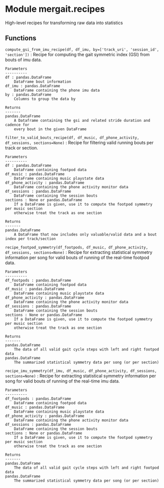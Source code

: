 Module mergait.recipes
======================
High-level recipes for transforming raw data into statistics

Functions
---------

    
`compute_gsi_from_imu_recipe(df, df_imu, by=['track_uri', 'session_id', 'section'])`
:   Recipe for computing the gait symmetric index (GSI) from bouts of imu data.
    
    Parameters
    ----------
    df : pandas.DataFrame
        DataFrame bout information
    df_imu : pandas.DataFrame
        DataFrame containing the phone imu data
    by : pandas.DataFrame
        Columns to group the data by
    
    Returns
    -------
    pandas.DataFrame
        A Dataframe containing the gsi and related stride duration and cadence for
        every bout in the given DataFrame

    
`filter_to_valid_bouts_recipe(df, df_music, df_phone_activity, df_sessions, sections=None)`
:   Recipe for filtering valid running bouts per track or section.
    
    Parameters
    ----------
    df : pandas.DataFrame
        DataFrame containing footpod data
    df_music : pandas.DataFrame
        DataFrame containing music playstate data
    df_phone_activity : pandas.DataFrame
        DataFrame containing the phone activity monitor data
    df_sessions : pandas.DataFrame
        DataFrame containing the session bouts
    sections : None or pandas.DataFrame
        If a DataFrame is given, use it to compute the footpod symmetry per music section
        otherwise treat the track as one section
    
    Returns
    -------
    pandas.DataFrame
        A DataFrame that now includes only valuable/valid data and a bout index per track/section

    
`recipe_footpod_symmetry(df_footpods, df_music, df_phone_activity, df_sessions, sections=None)`
:   Recipe for extracting statistical symmetry information per song for
    valid bouts of running of the real-time footpod data.
    
    Parameters
    ----------
    df_footpods : pandas.DataFrame
        DataFrame containing footpod data
    df_music : pandas.DataFrame
        DataFrame containing music playstate data
    df_phone_activity : pandas.DataFrame
        DataFrame containing the phone activity monitor data
    df_sessions : pandas.DataFrame
        DataFrame containing the session bouts
    sections : None or pandas.DataFrame
        If a DataFrame is given, use it to compute the footpod symmetry per music section
        otherwise treat the track as one section
    
    Returns
    -------
    pandas.DataFrame
        The data of all valid gait cycle steps with left and right footpod data
    pandas.DataFrame
        The summarized statistical symmetry data per song (or per section)

    
`recipe_imu_symmetry(df_imu, df_music, df_phone_activity, df_sessions, sections=None)`
:   Recipe for extracting statistical symmetry information per song for
    valid bouts of running of the real-time imu data.
    
    Parameters
    ----------
    df_footpods : pandas.DataFrame
        DataFrame containing footpod data
    df_music : pandas.DataFrame
        DataFrame containing music playstate data
    df_phone_activity : pandas.DataFrame
        DataFrame containing the phone activity monitor data
    df_sessions : pandas.DataFrame
        DataFrame containing the session bouts
    sections : None or pandas.DataFrame
        If a DataFrame is given, use it to compute the footpod symmetry per music section
        otherwise treat the track as one section
    
    Returns
    -------
    pandas.DataFrame
        The data of all valid gait cycle steps with left and right footpod data
    pandas.DataFrame
        The summarized statistical symmetry data per song (or per section)